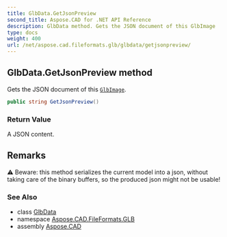 ```yaml
---
title: GlbData.GetJsonPreview
second_title: Aspose.CAD for .NET API Reference
description: GlbData method. Gets the JSON document of this GlbImage
type: docs
weight: 400
url: /net/aspose.cad.fileformats.glb/glbdata/getjsonpreview/
---
```

## GlbData.GetJsonPreview method

Gets the JSON document of this [`GlbImage`](../../glbimage/).

```csharp
public string GetJsonPreview()
```

### Return Value

A JSON content.

## Remarks

⚠ Beware: this method serializes the current model into a json, without taking care of the binary buffers, so the produced json might not be usable!

### See Also

* class [GlbData](../)
* namespace [Aspose.CAD.FileFormats.GLB](../../glbdata/)
* assembly [Aspose.CAD](../../../)


